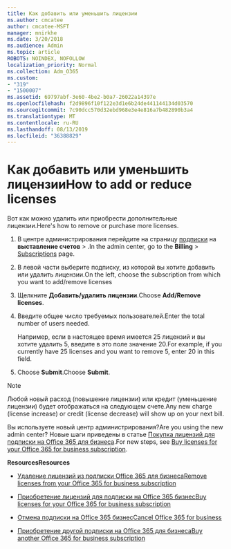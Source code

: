 ```yaml
---
title: Как добавить или уменьшить лицензии
ms.author: cmcatee
author: cmcatee-MSFT
manager: mnirkhe
ms.date: 3/20/2018
ms.audience: Admin
ms.topic: article
ROBOTS: NOINDEX, NOFOLLOW
localization_priority: Normal
ms.collection: Adm_O365
ms.custom:
- "319"
- "1500007"
ms.assetid: 69797abf-3e60-4be2-b0a7-26022a14397e
ms.openlocfilehash: f2d9896f10f122e3d1e6b24de441144134d03570
ms.sourcegitcommit: 7c90dcc570d32ebd968e3e4e816a7b482890b3a4
ms.translationtype: MT
ms.contentlocale: ru-RU
ms.lasthandoff: 08/13/2019
ms.locfileid: "36388829"
---
```

# <a name="how-to-add-or-reduce-licenses"></a><span data-ttu-id="d8a68-102">Как добавить или уменьшить лицензии</span><span class="sxs-lookup"><span data-stu-id="d8a68-102">How to add or reduce licenses</span></span>

<span data-ttu-id="d8a68-103">Вот как можно удалить или приобрести дополнительные лицензии.</span><span class="sxs-lookup"><span data-stu-id="d8a68-103">Here's how to remove or purchase more licenses.</span></span>
  
1. <span data-ttu-id="d8a68-104">В центре администрирования перейдите на страницу [подписки](https://go.microsoft.com/fwlink/p/?linkid=842054) на **выставление счетов** \> .</span><span class="sxs-lookup"><span data-stu-id="d8a68-104">In the admin center, go to the **Billing** \> [Subscriptions](https://go.microsoft.com/fwlink/p/?linkid=842054) page.</span></span>

2. <span data-ttu-id="d8a68-105">В левой части выберите подписку, из которой вы хотите добавить или удалить лицензии.</span><span class="sxs-lookup"><span data-stu-id="d8a68-105">On the left, choose the subscription from which you want to add/remove licenses</span></span>

3. <span data-ttu-id="d8a68-106">Щелкните **Добавить/удалить лицензии**.</span><span class="sxs-lookup"><span data-stu-id="d8a68-106">Choose **Add/Remove licenses**.</span></span>

4. <span data-ttu-id="d8a68-107">Введите общее число требуемых пользователей.</span><span class="sxs-lookup"><span data-stu-id="d8a68-107">Enter the total number of users needed.</span></span>

    <span data-ttu-id="d8a68-108">Например, если в настоящее время имеется 25 лицензий и вы хотите удалить 5, введите в это поле значение 20.</span><span class="sxs-lookup"><span data-stu-id="d8a68-108">For example, if you currently have 25 licenses and you want to remove 5, enter 20 in this field.</span></span>

5. <span data-ttu-id="d8a68-109">Choose **Submit**.</span><span class="sxs-lookup"><span data-stu-id="d8a68-109">Choose **Submit**.</span></span>

> [!NOTE]
> <span data-ttu-id="d8a68-110">Любой новый расход (повышение лицензии) или кредит (уменьшение лицензии) будет отображаться на следующем счете.</span><span class="sxs-lookup"><span data-stu-id="d8a68-110">Any new charge (license increase) or credit (license decrease) will show up on your next bill.</span></span>

<span data-ttu-id="d8a68-111">Вы используете новый центр администрирования?</span><span class="sxs-lookup"><span data-stu-id="d8a68-111">Are you using the new admin center?</span></span> <span data-ttu-id="d8a68-112">Новые шаги приведены в статье [Покупка лицензий для подписки на Office 365 для бизнеса](https://docs.microsoft.com/en-us/office365/admin/subscriptions-and-billing/buy-licenses).</span><span class="sxs-lookup"><span data-stu-id="d8a68-112">For new steps, see [Buy licenses for your Office 365 for business subscription](https://docs.microsoft.com/en-us/office365/admin/subscriptions-and-billing/buy-licenses).</span></span>

 <span data-ttu-id="d8a68-113">**Resources**</span><span class="sxs-lookup"><span data-stu-id="d8a68-113">**Resources**</span></span>
  
- [<span data-ttu-id="d8a68-114">Удаление лицензий из подписки Office 365 для бизнеса</span><span class="sxs-lookup"><span data-stu-id="d8a68-114">Remove licenses from your Office 365 for business subscription</span></span>](https://docs.microsoft.com/en-us/office365/admin/subscriptions-and-billing/remove-licenses-from-subscription)

- [<span data-ttu-id="d8a68-115">Приобретение лицензий для подписки на Office 365 бизнес</span><span class="sxs-lookup"><span data-stu-id="d8a68-115">Buy licenses for your Office 365 for business subscription</span></span>](https://docs.microsoft.com/en-us/office365/admin/subscriptions-and-billing/buy-licenses)

- [<span data-ttu-id="d8a68-116">Отмена подписки на Office 365 бизнес</span><span class="sxs-lookup"><span data-stu-id="d8a68-116">Cancel Office 365 for business</span></span>](https://docs.microsoft.com/en-us/office365/admin/subscriptions-and-billing/cancel-your-subscription)

- [<span data-ttu-id="d8a68-117">Приобретение другой подписки на Office 365 для бизнеса</span><span class="sxs-lookup"><span data-stu-id="d8a68-117">Buy another Office 365 for business subscription</span></span>](https://docs.microsoft.com/en-us/office365/admin/subscriptions-and-billing/buy-another-subscription)
